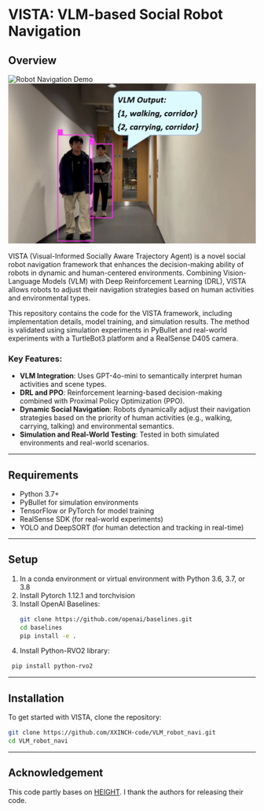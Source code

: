# VISTA: VLM-based Social Robot Navigation

## Overview

![Robot Navigation Demo](https://media2.giphy.com/media/v1.Y2lkPTc5MGI3NjExdXBjcXAxOXd0bXo5emF4ZWhpcjNicGd6Y250bGE0YXp3cWx6NXZzbiZlcD12MV9pbnRlcm5hbF9naWZfYnlfaWQmY3Q9Zw/duqAZvckQ8XdKN9nYh/giphy.gif)
![Example](gif/yolo_corridor_comment.png)



VISTA (Visual-Informed Socially Aware Trajectory Agent) is a novel social robot navigation framework that enhances the decision-making ability of robots in dynamic and human-centered environments. Combining Vision-Language Models (VLM) with Deep Reinforcement Learning (DRL), VISTA allows robots to adjust their navigation strategies based on human activities and environmental types.

This repository contains the code for the VISTA framework, including implementation details, model training, and simulation results. The method is validated using simulation experiments in PyBullet and real-world experiments with a TurtleBot3 platform and a RealSense D405 camera.

### Key Features:
- **VLM Integration**: Uses GPT-4o-mini to semantically interpret human activities and scene types.
- **DRL and PPO**: Reinforcement learning-based decision-making combined with Proximal Policy Optimization (PPO).
- **Dynamic Social Navigation**: Robots dynamically adjust their navigation strategies based on the priority of human activities (e.g., walking, carrying, talking) and environmental semantics.
- **Simulation and Real-World Testing**: Tested in both simulated environments and real-world scenarios.

---

## Requirements

- Python 3.7+
- PyBullet for simulation environments
- TensorFlow or PyTorch for model training
- RealSense SDK (for real-world experiments)
- YOLO and DeepSORT (for human detection and tracking in real-time)

---

## Setup
1. In a conda environment or virtual environment with Python 3.6, 3.7, or 3.8
2. Install Pytorch 1.12.1 and torchvision
3. Install OpenAI Baselines:
   ```bash
   git clone https://github.com/openai/baselines.git
   cd baselines
   pip install -e .
   ```
4. Install Python-RVO2 library:
  ```bash
   pip install python-rvo2
  ```



---

## Installation

To get started with VISTA, clone the repository:

```bash
git clone https://github.com/XXINCH-code/VLM_robot_navi.git
cd VLM_robot_navi
```

---

## Acknowledgement

This code partly bases on [HEIGHT]([https://github.com/username/repository](https://github.com/Shuijing725/CrowdNav_HEIGHT.git)). I thank the authors for releasing their code.

